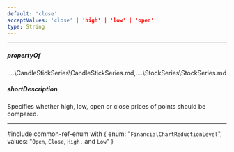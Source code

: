 ```yaml
---
default: 'close'
acceptValues: 'close' | 'high' | 'low' | 'open'
type: String
---
```

---
##### propertyOf
..\..\CandleStickSeries\CandleStickSeries.md,..\..\StockSeries\StockSeries.md

##### shortDescription
Specifies whether high, low, open or close prices of points should be compared.

---
#include common-ref-enum with {
    enum: "`FinancialChartReductionLevel`",
    values: "`Open`, `Close`, `High,` and `Low`"
}